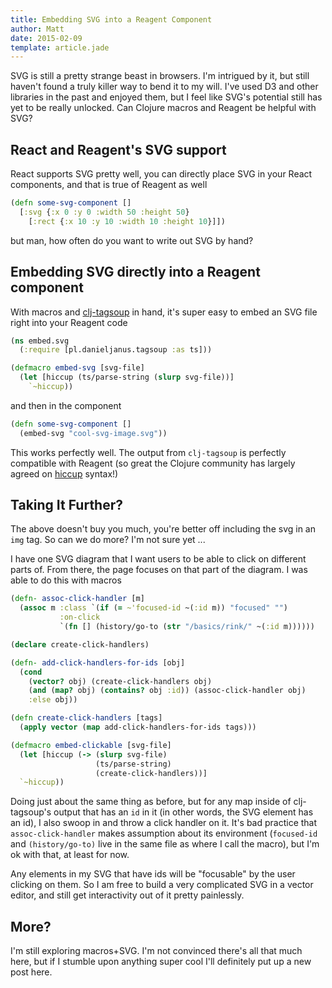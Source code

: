 ```yaml
---
title: Embedding SVG into a Reagent Component
author: Matt
date: 2015-02-09
template: article.jade
---
```

SVG is still a pretty strange beast in browsers. I'm intrigued by it, but still haven't found a truly killer way to bend it to my will. I've used D3 and other libraries in the past and enjoyed them, but I feel like SVG's potential still has yet to be really unlocked. Can Clojure macros and Reagent be helpful with SVG?

<span class="more"></span>

## React and Reagent's SVG support

React supports SVG pretty well, you can directly place SVG in your React components, and that is true of Reagent as well

```clojure
(defn some-svg-component []
  [:svg {:x 0 :y 0 :width 50 :height 50}
    [:rect {:x 10 :y 10 :width 10 :height 10}]])
```

but man, how often do you want to write out SVG by hand?

## Embedding SVG directly into a Reagent component

With macros and [clj-tagsoup](https://github.com/nathell/clj-tagsoup) in hand, it's super easy to embed an SVG file right into your Reagent code

```clojure
(ns embed.svg
  (:require [pl.danieljanus.tagsoup :as ts]))

(defmacro embed-svg [svg-file]
  (let [hiccup (ts/parse-string (slurp svg-file))]
    `~hiccup))
```

and then in the component

```clojure
(defn some-svg-component []
  (embed-svg "cool-svg-image.svg"))
```

This works perfectly well. The output from `clj-tagsoup` is perfectly compatible with Reagent (so great the Clojure community has largely agreed on [hiccup](https://github.com/weavejester/hiccup) syntax!)

## Taking It Further?

The above doesn't buy you much, you're better off including the svg in an `img` tag. So can we do more? I'm not sure yet ...

I have one SVG diagram that I want users to be able to click on different parts of. From there, the page focuses on that part of the diagram. I was able to do this with macros

```clojure
(defn- assoc-click-handler [m]
  (assoc m :class `(if (= ~'focused-id ~(:id m)) "focused" "")
           :on-click
           `(fn [] (history/go-to (str "/basics/rink/" ~(:id m))))))

(declare create-click-handlers)

(defn- add-click-handlers-for-ids [obj]
  (cond
    (vector? obj) (create-click-handlers obj)
    (and (map? obj) (contains? obj :id)) (assoc-click-handler obj)
    :else obj))

(defn create-click-handlers [tags]
  (apply vector (map add-click-handlers-for-ids tags)))

(defmacro embed-clickable [svg-file]
  (let [hiccup (-> (slurp svg-file)
                   (ts/parse-string)
                   (create-click-handlers))]
  `~hiccup))
```

Doing just about the same thing as before, but for any map inside of clj-tagsoup's output that has an `id` in it (in other words, the SVG element has an id), I also swoop in and throw a click handler on it. It's bad practice that `assoc-click-handler` makes assumption about its environment (`focused-id` and `(history/go-to)` live in the same file as where I call the macro), but I'm ok with that, at least for now.

Any elements in my SVG that have ids will be "focusable" by the user clicking on them. So I am free to build a very complicated SVG in a vector editor, and still get interactivity out of it pretty painlessly.

## More?

I'm still exploring macros+SVG. I'm not convinced there's all that much here, but if I stumble upon anything super cool I'll definitely put up a new post here.
